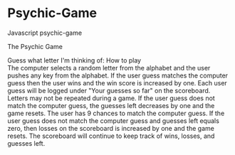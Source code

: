 # Psychic-Game
Javascript psychic-game


The Psychic Game

Guess what letter I'm thinking of: How to play
<br>
The computer selects a random letter from the alphabet and the user pushes any key from the alphabet.  If the user guess matches the computer guess then the user wins and the win score is increased by one. Each user guess will be logged under "Your guesses so far" on the scoreboard.  Letters may not be repeated during a game.  If the user guess does not match the computer guess, the guesses left decreases by one and the game resets.  The user has 9 chances to match the computer guess.   If the user guess does not match the computer guess and guesses left equals zero, then losses on the scoreboard is increased by one and the game resets.  The scoreboard will continue to keep track of wins, losses, and guesses left.